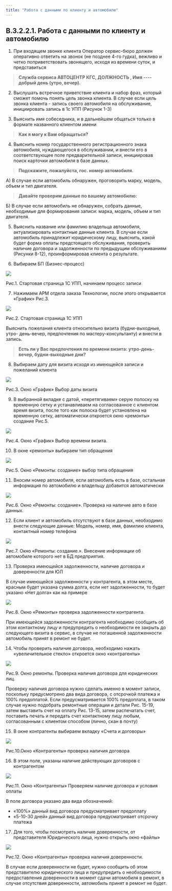 ```yaml
---
title: "Работа с данными по клиенту и автомобилю"
---
```


## B.3.2.2.1. Работа с данными по клиенту и автомобилю
  
1.  При входящем звонке клиента Оператор сервис-бюро должен оперативно ответить на звонок (не позднее 4-го гудка), вежливо и четко поприветствовать звонящего, исходя из времени суток, и представиться
  
> **Служба сервиса АВТОЦЕНТР КГС, ДОЛЖНОСТЬ , Имя ---- добрый день (утро, вечер).**

2.  Выслушать встречное приветствие клиента и набор фраз, который сможет помочь понять цель звонка клиента. В случае если цель звонка клиента - запись своего автомобиля на обслуживание, инициировать запись в 1с УПП (Рисунок 1-3)


3.  Выяснить имя собеседника, и в дальнейшем общаться только в формате названного клиентом имени

> **Как я могу к Вам обращаться?**

4.  Выяснить номер государственного регистрационного знака автомобиля, нуждающегося в обслуживании, и внести его в соответствующее поле предварительной записи, инициировав поиск карточки автомобиля в базе данных.

   > **Подскажите, пожалуйста, гос. номер автомобиля.**

 А) В случае если автомобиль обнаружен, проговорить марку, модель, объем и тип двигателя.

> **Давайте проверим данные по вашему автомобилю:**

Б) В случае если автомобиль не обнаружен, собрать данные, необходимые для формирования записи: марка, модель, объем и тип двигателя.

5.  Выяснить название или фамилию владельца автомобиля, актуализировать контактные данные клиента. В случае если автомобиль принадлежит юридическому лицу, выяснить, какой будет форма оплаты предстоящего обслуживания, проверить наличие договора и задолженности по предыдущим обслуживаниям (Рисунки 8-12), проинформировав клиента о результате.

6. Выбираем БП (Бизнес-процесс)

![](notesorg/_attach/Pasted%20image%2020221122173630.png)

Рис.1. Стартовая страница 1С УПП, начинаем процесс записи

7. Нажимаем АРМ отдела заказа Технологии, после этого открывается «График» Рис.3.

![](notesorg/_attach/Pasted%20image%2020221122173749.png)

Рис.2. Стартовая страница 1С УПП
 
Выяснить пожелания клиента относительно визита (будни-выходные, утро- день-вечер, предпочтения по мастеру-консультанту) и внести в запись.  

> **Есть ли у Вас предпочтения по времени визита: утро-день-вечер, будни-выходные дни?**
 
8. Выбираем дату для визита исходя из имеющейся записи и пожеланий клиента

![](notesorg/_attach/lu6116204bkx_tmp_5c9caf514961e52a.png)

Рис.3. Окно «График» Выбор даты визита

9. В выбранной вкладке с датой, «перетягиваем» серую полоску на временную сетку и устанавливаем на согласованное с клиентом время визита, после того как полоска будет установлена на временную сетку, автоматически откроется окно «ремонты» создание Рис.5.

![](notesorg/_attach/Pasted%20image%2020221122174915.png)

Рис.4. Окно «График» Выбор времени визита.

10. В окне «ремонты» выбираем тип обращения

![](notesorg/_attach/lu6116204bkx_tmp_a05488d1e7cab56f.png)

Рис.5. Окно «Ремонты: создание» выбор типа обращения

11. Вносим номер автомобиля, если автомобиль есть в базе, остальная информация по автомобилю и владельцу добавится автоматически

![](notesorg/_attach/Pasted%20image%2020221122175243.png)

Рис.6. Окно «Ремонты: создание». Проверка на наличие авто в базе данных.

12. Если клиент и автомобиль отсутствуют в базе данных, необходимо внести следующие данные: Модель, номер, имя, фамилию клиента, контактный номер телефона

![](notesorg/_attach/Pasted%20image%2020221122175721.png)

Рис.7. Окно «Ремонты: создание.». Внесение информации об автомобиле которого нет в БД предприятия.

13. Проверка имеющейся задолженности, наличие договора и доверенности для ЮЛ

В случае имеющейся задолженности у контрагента, в этом месте, красным будет указана сумма долга, если нет задолженности, то будет указано «Нет долга» как на примере

![](notesorg/_attach/Pasted%20image%2020221122180146.png)

Рис.8. Окно «Ремонты» проверка задолженности контрагента.

При имеющейся задолженности контрагента необходимо сообщить об этом контактному лицу и предупредить о необходимости ее закрыть до следующего визита в сервис, в случае не погашенной задолженности автомобиль принят в ремонт не будет.

14. Чтобы проверить наличие договора, необходимо нажать «увеличительное стекло» откроется окно «контрагенты»

![](notesorg/_attach/Pasted%20image%2020221122180429.png)

Рис.9. Окно ремонты. Проверка наличия договора для юридических лиц.

Проверку наличия договора нужно сделать именно в момент записи, поскольку предусмотрено два вида договора, с отсрочкой платежа и 100% предоплатой. Если предусматривается 100% предоплата, в таком случае нужно подобрать ремонтные операции и детали Рис. 15-19, затем выставить счет на оплату Рис. 13-15, затем распечатать счет, поставить печать и передать счет контактному лицу любым, согласованным с клиентом способом (лично, скан в почту)

15. В окне контрагенты выбираем вкладку «Счета и договоры»

![](notesorg/_attach/Pasted%20image%2020221122180658.png)

Рис.10.Окно «Контрагенты» проверка наличия договора

16. В этом поле, указаны наличие действующих договоров с контрагентом

![](notesorg/_attach/lu6116204bkx_tmp_bfd54ff0b410069b.png)

Рис.11. Окно «Контрагенты» Проверяем наличие договора и условия оплаты

В поле договора указано два вида обозначений:
- «100%» данный вид договора предусматривает предоплату
- «5-10-30 дней» данный вид договора предусматривает отсрочку платежа

17. Для того, чтобы посмотреть наличие доверенности, от представителя Юридического лица, нужно открыть окно «файлы»

![](notesorg/_attach/Pasted%20image%2020221123073625.png)

Рис.12. Окно «Контрагенты» проверка наличия доверенности.

В случае если доверенности не будет, нужно сообщить об этом представителю юридического лица и предупредить о необходимости предоставления доверенности в момент сдачи автомобиля в ремонт, в случае отсутствия доверенности, автомобиль принят в ремонт не будет.